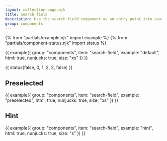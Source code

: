 ```yaml
---
layout: collection-page.njk
title: Search field
description: Use the search field component as an entry point into searches.
group: components
---
```


{% from "partials/example.njk" import example %}
{% from "partials/component-status.njk" import status %}

{{ example({ group: "components", item: "search-field", example: "default", html: true, nunjucks: true, size: "xs" }) }}

{{ status(false, 0, 1, 2, 2, false) }}

## Preselected

{{ example({ group: "components", item: "search-field", example: "preselected", html: true, nunjucks: true, size: "xs" }) }}

## Hint

{{ example({ group: "components", item: "search-field", example: "hint", html: true, nunjucks: true, size: "s" }) }}
